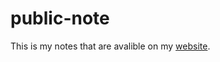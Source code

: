 # public-note
This is my notes that are avalible on my [website](https://publish.obsidian.md/awendland/Hello).
